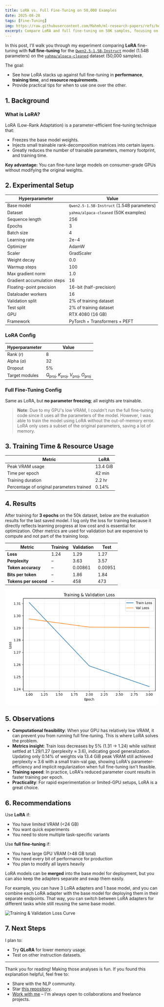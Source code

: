 ```yaml
---
title: LoRA vs. Full Fine-Tuning on 50,000 Examples
date: 2025-08-28
tags: [Fine-Tuning]
img: https://raw.githubusercontent.com/Mahmh/ml-research-papers/refs/heads/main/lora/thumbnail.png
excerpt: Compare LoRA and full fine-tuning on 50K samples, focusing on performance, speed, and resource efficiency, with tips for choosing the best method.
---
```


In this post, I'll walk you through my experiment comparing **LoRA** fine-tuning with **full fine-tuning** for the [`Qwen2.5-1.5B-Instruct`](https://huggingface.co/Qwen/Qwen2.5-1.5B-Instruct) model (1.54B parameters) on the [`yahma/alpaca-cleaned`](https://huggingface.co/datasets/yahma/alpaca-cleaned) dataset (50,000 samples).

The goal:  
- See how LoRA stacks up against full fine-tuning in **performance**, **training time**, and **resource requirements**.  
- Provide practical tips for when to use one over the other.

## 1. Background
### What is LoRA?
LoRA (Low-Rank Adaptation) is a parameter-efficient fine-tuning technique that:
- Freezes the base model weights.
- Injects small trainable rank-decomposition matrices into certain layers.
- Greatly reduces the number of trainable parameters, memory footprint, and training time.

**Key advantage:** You can fine-tune large models on consumer-grade GPUs without modifying the original weights.

## 2. Experimental Setup
| Hyperparameter        | Value                                      |
| --------------------- | ------------------------------------------ |
| Base model            | `Qwen2.5-1.5B-Instruct` (1.54B parameters) |
| Dataset               | `yahma/alpaca-cleaned` (50K examples)      |
| Sequence length       | 256                                        |
| Epochs                | 3                                          |
| Batch size            | 4                                          |
| Learning rate         | 2e-4                                       |
| Optimizer             | AdamW                                      |
| Scaler                | GradScaler                                 |
| Weight decay          | 0.0                                        |
| Warmup steps          | 100                                        |
| Max gradient norm     | 1.0                                        |
| Gradient accumulation steps | 16                                   |
| Floating-point precision | 16-bit (half-precision)                 |
| Dataloader workers    | 16                                         |
| Validation split      | 2% of training dataset                     |
| Test split            | 2% of training dataset                     |
| GPU                   | RTX 4080 (16 GB)                           |
| Framework             | PyTorch + Transformers + PEFT              |

### LoRA Config
| Hyperparameter | Value |
|-----------|-------|
| Rank ($r$) | 8 |
| Alpha ($\alpha$)  | 32 |
| Dropout | 5% |
| Target modules | $Q_\text{proj},$ $K_\text{proj},$ $V_\text{proj},$ $O_\text{proj}$ |

### Full Fine-Tuning Config
Same as LoRA, but **no parameter freezing**; all weights are trainable.
> **Note**: Due to my GPU's low VRAM, I couldn't run the full fine-tuning code since it uses all the parameters of the model. However, I was able to train the model using LoRA without the out-of-memory error. LoRA only uses a subset of the original parameters, saving a lot of memory.

## 3. Training Time & Resource Usage
| Metric         | LoRA        |
| -------------- | ----------- |
| Peak VRAM usage | 13.4 GiB  |
| Time per epoch | 42 min |
| Training duration | 2.2 hr  |
| Percentage of original parameters trained | 0.14% |

## 4. Results
After training for **3 epochs** on the 50k dataset, below are the evaluation results for the last saved model. I log only the loss for training because it directly reflects learning progress at low cost and is essential for optimization. Other metrics are used for validation but are expensive to compute and not part of the training loop.

| Metric             | Training | Validation | Test    |
| ------------------ | ----- | ---------- | ------- |
| **Loss**           | 1.24  | 1.29       | 1.27    |
| **Perplexity**     | –     | 3.63       | 3.57    |
| **Token accuracy** | –     | 0.00861    | 0.00951 |
| **Bits per token**   | –     | 1.86       | 1.84    |
| **Tokens per second**   | –     | 458        | 473     |

![Training & Validation Loss Curve](https://raw.githubusercontent.com/Mahmh/ml-research-papers/refs/heads/main/lora/graph.png)

## 5. Observations
- **Computational feasibility**:
  When your GPU has relatively low VRAM, it can prevent you from running full fine-tuning. This is where LoRA solves the problem.
- **Metrics insight**:
  Train loss decreases by 5% (1.31 $\rightarrow$ 1.24) while val/test settled at 1.29/1.27 (perplexity $\approx$ 3.6), indicating good generalization.
  Updating only 0.14% of weights via 13.4 GiB peak VRAM still achieved perplexity ≈ 3.6 with a small train-val gap, showing LoRA's parameter-efficiency and implicit regularization when full fine-tuning isn't feasible.
- **Training speed**:
  In practice, LoRA's reduced parameter count results in faster training per epoch.
- **Practicality**:
  For rapid experimentation or limited-GPU setups, LoRA is a great choice.

## 6. Recommendations
Use **LoRA** if:
  * You have limited VRAM (<24 GB)
  * You want quick experiments
  * You need to store multiple task-specific variants

Use **full fine-tuning** if:
  * You have large GPU VRAM (>48 GB total)
  * You need every bit of performance for production
  * You plan to modify all layers heavily

LoRA models can be **merged** into the base model for deployment, but you can also keep the adapters separate and swap them easily.

For example, you can have 3 LoRA adapters and 1 base model, and you can combine each LoRA adapter with the base model for deploying them in their separate endpoints. That way, you can switch between LoRA adapters for different tasks while still reusing the same base model.

![Training & Validation Loss Curve](/img/blog-assets/lora-adapters.svg)

## 7. Next Steps
I plan to:
* Try **QLoRA** for lower memory usage.
* Test on other instruction datasets.

---

Thank you for reading! Making those analyses is fun. If you found this explanation helpful, feel free to:
- Share with the NLP community.
- Star [this repository](https://github.com/Mahmh/ml-research-papers/tree/main).
- [Work with me](/contact) – I'm always open to collaborations and freelance projects.
